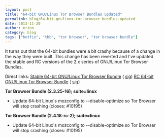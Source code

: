 ```yaml
---
layout: post
title: "64-bit GNU/Linux Tor Browser Bundles updated"
permalink: blog/64-bit-gnulinux-tor-browser-bundles-updated
date: 2013-11-20
author: erinn
category: blog
tags: ["hotfix", "tbb", "tor browser", "tor browser bundle"]
---
```


It turns out that the 64-bit bundles were a bit crashy because of a change in the way they were built. This change has been reverted and I've updated the stable and RC versions of the 2.x series of GNU/Linux Tor Browser Bundles.

Direct links:
 [Stable 64-bit GNU/Linux Tor Browser Bundle](https://www.torproject.org/dist/torbrowser/linux/tor-browser-gnu-linux-x86_64-2.3.25-16-dev-en-US.tar.gz) ( [sig](https://www.torproject.org/dist/torbrowser/linux/tor-browser-gnu-linux-x86_64-2.3.25-16-dev-en-US.tar.gz.asc))
 [RC 64-bit GNU/Linux Tor Browser Bundle](https://www.torproject.org/dist/torbrowser/linux/tor-browser-gnu-linux-x86_64-2.4.18-rc-2-dev-en-US.tar.gz) ( [sig](https://www.torproject.org/dist/torbrowser/linux/tor-browser-gnu-linux-x86_64-2.4.18-rc-2-dev-en-US.tar.gz.asc))

**Tor Browser Bundle (2.3.25-16); suite=linux**

- Update 64-bit Linux's mozconfig to --disable-optimize so Tor Browser will
 stop crashing (closes: #10195)

**Tor Browser Bundle (2.4.18-rc-2); suite=linux**

- Update 64-bit Linux's mozconfig to --disable-optimize so Tor Browser will
 stop crashing (closes: #10195)

